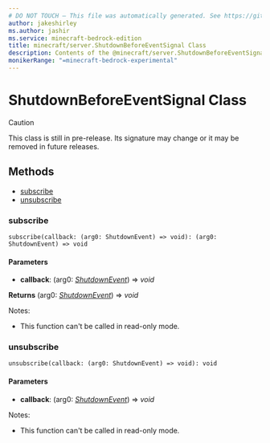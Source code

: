 ```yaml
---
# DO NOT TOUCH — This file was automatically generated. See https://github.com/mojang/minecraftapidocsgenerator to modify descriptions, examples, etc.
author: jakeshirley
ms.author: jashir
ms.service: minecraft-bedrock-edition
title: minecraft/server.ShutdownBeforeEventSignal Class
description: Contents of the @minecraft/server.ShutdownBeforeEventSignal class.
monikerRange: "=minecraft-bedrock-experimental"
---
```

# ShutdownBeforeEventSignal Class

> [!CAUTION]
> This class is still in pre-release.  Its signature may change or it may be removed in future releases.

## Methods
- [subscribe](#subscribe)
- [unsubscribe](#unsubscribe)

### **subscribe**
`
subscribe(callback: (arg0: ShutdownEvent) => void): (arg0: ShutdownEvent) => void
`

#### **Parameters**
- **callback**: (arg0: [*ShutdownEvent*](ShutdownEvent.md)) => *void*

**Returns** (arg0: [*ShutdownEvent*](ShutdownEvent.md)) => *void*
  
Notes:
- This function can't be called in read-only mode.

### **unsubscribe**
`
unsubscribe(callback: (arg0: ShutdownEvent) => void): void
`

#### **Parameters**
- **callback**: (arg0: [*ShutdownEvent*](ShutdownEvent.md)) => *void*
  
Notes:
- This function can't be called in read-only mode.
